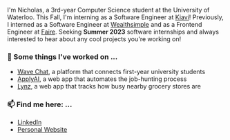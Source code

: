 I'm Nicholas, a 3rd-year Computer Science student at the University of Waterloo. This Fall, I'm interning as a Software Engineer at [Kiavi](https://www.kiavi.com/)! Previously, I interned as a Software Engineer at [Wealthsimple](https://www.wealthsimple.com) and as a Frontend Engineer at [Faire](https://www.faire.com/). Seeking **Summer 2023** software internships and always interested to hear about any cool projects you're working on!

### 🔭 Some things I've worked on ...
- [Wave Chat](https://wavechat.tech), a platform that connects first-year university students
- [ApplyAI](https://apply-ai.online), a web app that automates the job-hunting process
- [Lynz](https://github.com/nicholas-tao/lynz-backend), a web app that tracks how busy nearby grocery stores are
<!--
### 🌱 I’m learning ...
- Redux for state management
- More about data structures and algorithms on Coursera
-->
### 📫 Find me here: ...
- [LinkedIn](https://www.linkedin.com/in/nicholastao/)
- [Personal Website](https://nicholastao.com/)
